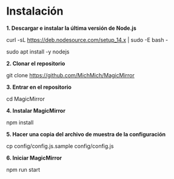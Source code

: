 # Instalación

**1. Descargar e instalar la última versión de Node.js**

curl -sL https://deb.nodesource.com/setup_14.x | sudo -E bash -

sudo apt install -y nodejs

**2. Clonar el repositorio**

git clone https://github.com/MichMich/MagicMirror

**3. Entrar en el repositorio**

cd MagicMirror

**4. Instalar MagicMirror**

npm install

**5. Hacer una copia del archivo de muestra de la configuración**

cp config/config.js.sample config/config.js

**6. Iniciar MagicMirror**

npm run start
